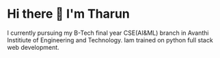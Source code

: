 
# Hi there 👋 I'm Tharun
I currently pursuing my B-Tech final year CSE(AI&ML) branch in Avanthi Institiute of Engineering and Technology.
Iam trained on python full stack web development.
